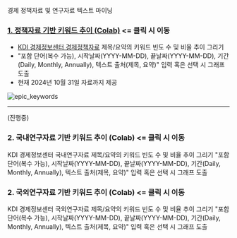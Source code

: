 경제 정책자료 및 연구자료 텍스트 마이닝



### [1. 정책자료 기반 키워드 추이 (Colab)](https://colab.research.google.com/github/jo-cho/eitm/blob/main/text_analysis/EPIC_Keyword_Plot.ipynb) <= 클릭 시 이동
 - [KDI 경제정보센터 경제정책자료](https://eiec.kdi.re.kr/policy/materialList.do) 제목/요약의 키워드 빈도 수 및 비율 추이 그리기
 - "포함 단어(복수 가능), 시작날짜(YYYY-MM-DD),  끝날짜(YYYY-MM-DD), 기간(Daily, Monthly, Annually), 텍스트 출처(제목, 요약)" 입력 혹은 선택 시 그래프 도출
 - 현재 2024년 10월 31일 자료까지 제공
   
![epic_keywords](https://github.com/user-attachments/assets/baada1c3-1bca-4c62-a5c5-00a54bbda9d0)

-----
(진행중)

### 2. 국내연구자료 기반 키워드 추이 (Colab) <= 클릭 시 이동
KDI 경제정보센터 국내연구자료 제목/요약의 키워드 빈도 수 및 비율 추이 그리기
"포함 단어(복수 가능), 시작날짜(YYYY-MM-DD), 끝날짜(YYYY-MM-DD), 기간(Daily, Monthly, Annually), 텍스트 출처(제목, 요약)" 입력 혹은 선택 시 그래프 도출

### 2. 국외연구자료 기반 키워드 추이 (Colab) <= 클릭 시 이동
KDI 경제정보센터 국외연구자료 제목/요약의 키워드 빈도 수 및 비율 추이 그리기
"포함 단어(복수 가능), 시작날짜(YYYY-MM-DD), 끝날짜(YYYY-MM-DD), 기간(Daily, Monthly, Annually), 텍스트 출처(제목, 요약)" 입력 혹은 선택 시 그래프 도출
